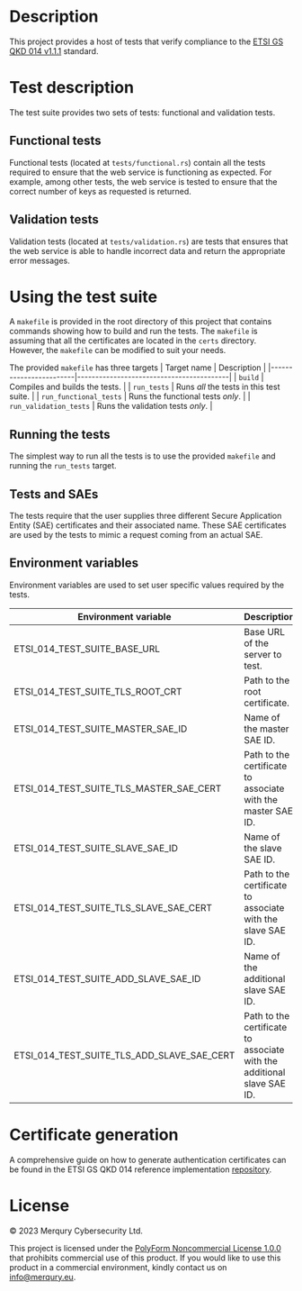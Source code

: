 # Description

This project provides a host of tests that verify compliance to the
[ETSI GS QKD 014 v1.1.1](https://www.etsi.org/deliver/etsi_gs/QKD/001_099/014/01.01.01_60/gs_QKD014v010101p.pdf)
standard.

# Test description

The test suite provides two sets of tests: functional and validation tests.

## Functional tests

Functional tests (located at `tests/functional.rs`) contain all the tests
required to ensure that the web service is functioning as expected.
For example, among other tests, the web service is tested to ensure that the
correct number of keys as requested is returned.

## Validation tests

Validation tests (located at `tests/validation.rs`) are tests that ensures that
the web service is able to handle incorrect data and return the appropriate
error messages.

# Using the test suite

A `makefile` is provided in the root directory of this project that contains
commands showing how to build and run the tests.
The `makefile` is assuming that all the certificates are located in the `certs`
directory.
However, the `makefile` can be modified to suit your needs.

The provided `makefile` has three targets
| Target name            | Description                              |
|------------------------|------------------------------------------|
| `build`                | Compiles and builds the tests.           |
| `run_tests`            | Runs *all* the tests in this test suite. |
| `run_functional_tests` | Runs the functional tests *only*.        |
| `run_validation_tests` | Runs the validation tests *only*.        |

## Running the tests

The simplest way to run all the tests is to use the provided `makefile` and
running the `run_tests` target.

## Tests and SAEs

The tests require that the user supplies three different Secure Application
Entity (SAE) certificates and their associated name.
These SAE certificates are used by the tests to mimic a request coming from an
actual SAE.

## Environment variables

Environment variables are used to set user specific values required by the
tests.

| Environment variable                     | Description                                                            |
|------------------------------------------|------------------------------------------------------------------------|
ETSI_014_TEST_SUITE_BASE_URL               | Base URL of the server to test.                                        |
ETSI_014_TEST_SUITE_TLS_ROOT_CRT           | Path to the root certificate.                                          |
ETSI_014_TEST_SUITE_MASTER_SAE_ID          | Name of the master SAE ID.                                             |
ETSI_014_TEST_SUITE_TLS_MASTER_SAE_CERT    | Path to the certificate to associate with the master SAE ID.           |
ETSI_014_TEST_SUITE_SLAVE_SAE_ID           | Name of the slave SAE ID.                                              |
ETSI_014_TEST_SUITE_TLS_SLAVE_SAE_CERT     | Path to the certificate to associate with the slave SAE ID.            |
ETSI_014_TEST_SUITE_ADD_SLAVE_SAE_ID       | Name of the additional slave SAE ID.                                   |
ETSI_014_TEST_SUITE_TLS_ADD_SLAVE_SAE_CERT | Path to the certificate to associate with the additional slave SAE ID. |

# Certificate generation

A comprehensive guide on how to generate authentication certificates can be
found in the ETSI GS QKD 014 reference implementation [repository](https://github.com/cybermerqury/etsi-gs-qkd-014-referenceimplementation/blob/main/README.md#certificates).

# License

© 2023 Merqury Cybersecurity Ltd.

This project is licensed under the [PolyForm Noncommercial License
1.0.0](https://polyformproject.org/licenses/noncommercial/1.0.0) that prohibits
commercial use of this product.
If you would like to use this product in a commercial environment, kindly
contact us on [info@merqury.eu](mailto:info@merqury.eu).
